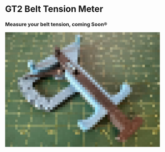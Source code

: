 # GT2 Belt Tension Meter 
 ### Measure your belt tension, coming Soon®
<img src="./Images/tensionteaser.jpg" width=600>
